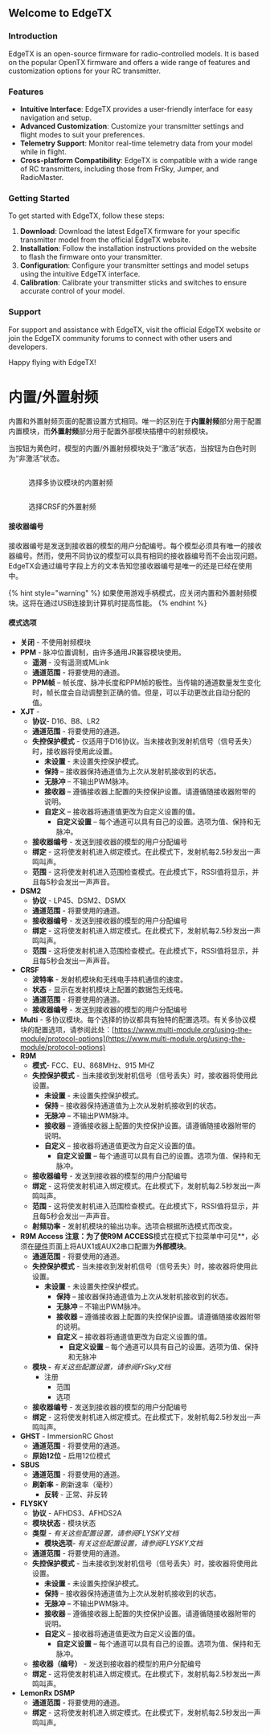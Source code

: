 ## Welcome to EdgeTX

### Introduction

EdgeTX is an open-source firmware for radio-controlled models. It is based on the popular OpenTX firmware and offers a wide range of features and customization options for your RC transmitter.

### Features

- **Intuitive Interface**: EdgeTX provides a user-friendly interface for easy navigation and setup.
- **Advanced Customization**: Customize your transmitter settings and flight modes to suit your preferences.
- **Telemetry Support**: Monitor real-time telemetry data from your model while in flight.
- **Cross-platform Compatibility**: EdgeTX is compatible with a wide range of RC transmitters, including those from FrSky, Jumper, and RadioMaster.

### Getting Started

To get started with EdgeTX, follow these steps:

1. **Download**: Download the latest EdgeTX firmware for your specific transmitter model from the official EdgeTX website.
2. **Installation**: Follow the installation instructions provided on the website to flash the firmware onto your transmitter.
3. **Configuration**: Configure your transmitter settings and model setups using the intuitive EdgeTX interface.
4. **Calibration**: Calibrate your transmitter sticks and switches to ensure accurate control of your model.

### Support

For support and assistance with EdgeTX, visit the official EdgeTX website or join the EdgeTX community forums to connect with other users and developers.

Happy flying with EdgeTX!

# 内置/外置射频

内置和外置射频页面的配置设置方式相同。唯一的区别在于**内置射频**部分用于配置内置模块，而**外置射频**部分用于配置外部模块插槽中的射频模块。

当按钮为黄色时，模型的内置/外置射频模块处于“激活”状态，当按钮为白色时则为“非激活”状态。

<div>

<figure><img src="/.gitbook/assets/internalrf.png" alt=""><figcaption><p>选择多协议模块的内置射频</p></figcaption></figure>

 

<figure><img src="/.gitbook/assets/externalrf.png" alt=""><figcaption><p>选择CRSF的外置射频</p></figcaption></figure>

</div>

#### 接收器编号

接收器编号是发送到接收器的模型的用户分配编号。每个模型必须具有唯一的接收器编号。然而，使用不同协议的模型可以具有相同的接收器编号而不会出现问题。EdgeTX会通过编号字段上方的文本告知您接收器编号是唯一的还是已经在使用中。

{% hint style="warning" %}
如果使用游戏手柄模式，应关闭内置和外置射频模块。这将在通过USB连接到计算机时提高性能。&#x20;
{% endhint %}

#### 模式选项

* **关闭** - 不使用射频模块
* **PPM** - 脉冲位置调制，由许多通用JR兼容模块使用。
  * **遥测** - 没有遥测或MLink
  * **通道范围** - 将要使用的通道。
  * **PPM帧** – 帧长度、脉冲长度和PPM帧的极性。当传输的通道数量发生变化时，帧长度会自动调整到正确的值。但是，可以手动更改此自动分配的值。
* **XJT** -&#x20;
  * **协议**- D16、B8、LR2
  * **通道范围** - 将要使用的通道。
  * **失控保护模式** - 仅适用于D16协议。当未接收到发射机信号（信号丢失）时，接收器将使用此设置。
    * **未设置** - 未设置失控保护模式。&#x20;
    * **保持** – 接收器保持通道值为上次从发射机接收到的状态。
    * **无脉冲** – 不输出PWM脉冲。
    * **接收器** – 遵循接收器上配置的失控保护设置。请遵循随接收器附带的说明。
    * **自定义** – 接收器将通道值更改为自定义设置的值。
      * **自定义设置** – 每个通道可以具有自己的设置。选项为值、保持和无脉冲。
  * **接收器编号** - 发送到接收器的模型的用户分配编号
  * **绑定** - 这将使发射机进入绑定模式。在此模式下，发射机每2.5秒发出一声鸣叫声。
  * **范围** - 这将使发射机进入范围检查模式。在此模式下，RSSI值将显示，并且每5秒会发出一声声音。
* **DSM2**
  * **协议** - LP45、DSM2、DSMX
  * **通道范围** - 将要使用的通道。
  * **接收器编号** - 发送到接收器的模型的用户分配编号
  * **绑定** - 这将使发射机进入绑定模式。在此模式下，发射机每2.5秒发出一声鸣叫声。
  * **范围** - 这将使发射机进入范围检查模式。在此模式下，RSSI值将显示，并且每5秒会发出一声声音。
* **CRSF**
  * **波特率** - 发射机模块和无线电手持机通信的速度。
  * **状态** - 显示在发射机模块上配置的数据包无线电。
  * **通道范围** - 将要使用的通道。
  * **接收器编号** - 发送到接收器的模型的用户分配编号
* **Multi** - 多协议模块。每个选择的协议都具有独特的配置选项。有关多协议模块的配置选项，请参阅此处：[https://www.multi-module.org/using-the-module/protocol-options](https://www.multi-module.org/using-the-module/protocol-options)
* **R9M**
  * **模式**- FCC、EU、868MHz、915 MHZ
  * **失控保护模式** - 当未接收到发射机信号（信号丢失）时，接收器将使用此设置。
    * **未设置** - 未设置失控保护模式。&#x20;
    * **保持** – 接收器保持通道值为上次从发射机接收到的状态。
    * **无脉冲** – 不输出PWM脉冲。
    * **接收器** – 遵循接收器上配置的失控保护设置。请遵循随接收器附带的说明。
    * **自定义** – 接收器将通道值更改为自定义设置的值。
      * **自定义设置** – 每个通道可以具有自己的设置。选项为值、保持和无脉冲。
  * **接收器编号** - 发送到接收器的模型的用户分配编号
  * **绑定** - 这将使发射机进入绑定模式。在此模式下，发射机每2.5秒发出一声鸣叫声。
  * **范围** - 这将使发射机进入范围检查模式。在此模式下，RSSI值将显示，并且每5秒会发出一声声音。
  * **射频功率** - 发射机模块的输出功率。选项会根据所选模式而改变。
* **R9M Access    注意：**为了使**R9M ACCESS**模式在模式下拉菜单中可见**，必须在[硬件](../../radio-settings/hardware.md)页面上将AUX1或AUX2串口配置为**外部模块**。&#x20;
  * **通道范围** - 将要使用的通道。
  * **失控保护模式** - 当未接收到发射机信号（信号丢失）时，接收器将使用此设置。
    * **未设置** - 未设置失控保护模式。&#x20;
      * **保持** – 接收器保持通道值为上次从发射机接收到的状态。
      * **无脉冲** – 不输出PWM脉冲。
      * **接收器** – 遵循接收器上配置的失控保护设置。请遵循随接收器附带的说明。
      * **自定义** – 接收器将通道值更改为自定义设置的值。
        * **自定义设置** – 每个通道可以具有自己的设置。选项为值、保持和无脉冲
  * **模块 -** _有关这些配置设置，请参阅FrSky文档_
    * 注册
      * 范围
      * 选项
  * **接收器编号** - 发送到接收器的模型的用户分配编号
  * **绑定** - 这将使发射机进入绑定模式。在此模式下，发射机每2.5秒发出一声鸣叫声。
* **GHST** - ImmersionRC Ghost
  * **通道范围** - 将要使用的通道。
  * **原始12位** - 启用12位模式
* **SBUS**&#x20;
  * **通道范围** - 将要使用的通道。
  * **刷新率** - 刷新速率（毫秒）
    * **反转** - 正常、非反转
* **FLYSKY**&#x20;
  * **协议** - AFHDS3、AFHDS2A
  * **模块状态** - 模块状态
  * **类型** - _有关这些配置设置，请参阅FLYSKY文档_
    * **模块选项**- _有关这些配置设置，请参阅FLYSKY文档_
  * **通道范围** - 将要使用的通道。
  * **失控保护模式** - 当未接收到发射机信号（信号丢失）时，接收器将使用此设置。
    * **未设置** - 未设置失控保护模式。&#x20;
    * **保持** – 接收器保持通道值为上次从发射机接收到的状态。
    * **无脉冲** – 不输出PWM脉冲。
    * **接收器** – 遵循接收器上配置的失控保护设置。请遵循随接收器附带的说明。
    * **自定义** – 接收器将通道值更改为自定义设置的值。
      * **自定义设置** – 每个通道可以具有自己的设置。选项为值、保持和无脉冲。
  * **接收器（编号）** - 发送到接收器的模型的用户分配编号
  * **绑定** - 这将使发射机进入绑定模式。在此模式下，发射机每2.5秒发出一声鸣叫声。
* **LemonRx DSMP**
  * **通道范围** - 将要使用的通道。
  * **绑定** - 这将使发射机进入绑定模式。在此模式下，发射机每2.5秒发出一声鸣叫声。